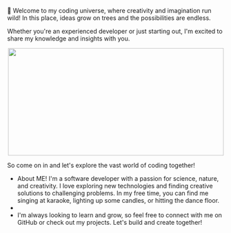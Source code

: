 🌱 Welcome to my coding universe, where creativity and imagination run wild! In this place, ideas grow on trees and the possibilities are endless. 

Whether you're an experienced developer or just starting out, I'm excited to share my knowledge and insights with you. 

<div id="header" align="center">
  <img src="https://media1.giphy.com/media/ktEONORwLQ9q0/giphy.gif" height="250px" width="500px"/>
</div>

So come on in and let's explore the vast world of coding together!


- About ME! I'm a software developer with a passion for science, nature, and creativity. I love exploring new technologies and finding creative solutions to challenging problems. In my free time, you can find me singing at karaoke, lighting up some candles, or hitting the dance floor. 
- 
- I'm always looking to learn and grow, so feel free to connect with me on GitHub or check out my projects. Let's build and create together!


 
